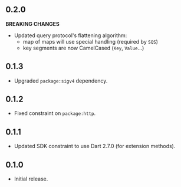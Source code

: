 ## 0.2.0

**BREAKING CHANGES**

- Updated query protocol's flattening algorithm:
  - map of maps will use special handling (required by `SQS`)
  - key segments are now CamelCased (`Key`, `Value`...)

## 0.1.3

- Upgraded `package:sigv4` dependency.

## 0.1.2

- Fixed constraint on `package:http`.

## 0.1.1

- Updated SDK constraint to use Dart 2.7.0 (for extension methods).

## 0.1.0

- Initial release.
